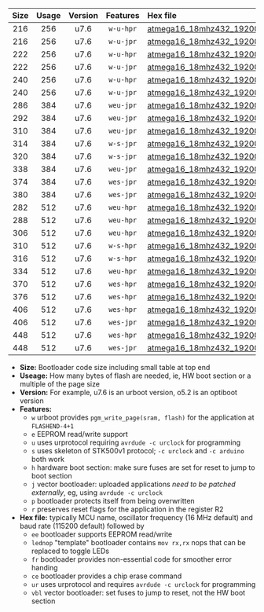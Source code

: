 |Size|Usage|Version|Features|Hex file|
|:-:|:-:|:-:|:-:|:--|
|216|256|u7.6|`w-u-hpr`|[atmega16_18mhz432_19200bps_ur.hex](https://raw.githubusercontent.com/stefanrueger/urboot/main/atmega16_18mhz432_19200bps_ur.hex)|
|216|256|u7.6|`w-u-jpr`|[atmega16_18mhz432_19200bps_ur_vbl.hex](https://raw.githubusercontent.com/stefanrueger/urboot/main/atmega16_18mhz432_19200bps_ur_vbl.hex)|
|222|256|u7.6|`w-u-hpr`|[atmega16_18mhz432_19200bps_lednop_ur.hex](https://raw.githubusercontent.com/stefanrueger/urboot/main/atmega16_18mhz432_19200bps_lednop_ur.hex)|
|222|256|u7.6|`w-u-jpr`|[atmega16_18mhz432_19200bps_lednop_ur_vbl.hex](https://raw.githubusercontent.com/stefanrueger/urboot/main/atmega16_18mhz432_19200bps_lednop_ur_vbl.hex)|
|240|256|u7.6|`w-u-hpr`|[atmega16_18mhz432_19200bps_lednop_fr_ur.hex](https://raw.githubusercontent.com/stefanrueger/urboot/main/atmega16_18mhz432_19200bps_lednop_fr_ur.hex)|
|240|256|u7.6|`w-u-jpr`|[atmega16_18mhz432_19200bps_lednop_fr_ur_vbl.hex](https://raw.githubusercontent.com/stefanrueger/urboot/main/atmega16_18mhz432_19200bps_lednop_fr_ur_vbl.hex)|
|286|384|u7.6|`weu-jpr`|[atmega16_18mhz432_19200bps_ee_ur_vbl.hex](https://raw.githubusercontent.com/stefanrueger/urboot/main/atmega16_18mhz432_19200bps_ee_ur_vbl.hex)|
|292|384|u7.6|`weu-jpr`|[atmega16_18mhz432_19200bps_ee_lednop_ur_vbl.hex](https://raw.githubusercontent.com/stefanrueger/urboot/main/atmega16_18mhz432_19200bps_ee_lednop_ur_vbl.hex)|
|310|384|u7.6|`weu-jpr`|[atmega16_18mhz432_19200bps_ee_lednop_fr_ur_vbl.hex](https://raw.githubusercontent.com/stefanrueger/urboot/main/atmega16_18mhz432_19200bps_ee_lednop_fr_ur_vbl.hex)|
|314|384|u7.6|`w-s-jpr`|[atmega16_18mhz432_19200bps_vbl.hex](https://raw.githubusercontent.com/stefanrueger/urboot/main/atmega16_18mhz432_19200bps_vbl.hex)|
|320|384|u7.6|`w-s-jpr`|[atmega16_18mhz432_19200bps_lednop_vbl.hex](https://raw.githubusercontent.com/stefanrueger/urboot/main/atmega16_18mhz432_19200bps_lednop_vbl.hex)|
|338|384|u7.6|`weu-jpr`|[atmega16_18mhz432_19200bps_ee_lednop_fr_ce_ur_vbl.hex](https://raw.githubusercontent.com/stefanrueger/urboot/main/atmega16_18mhz432_19200bps_ee_lednop_fr_ce_ur_vbl.hex)|
|374|384|u7.6|`wes-jpr`|[atmega16_18mhz432_19200bps_ee_vbl.hex](https://raw.githubusercontent.com/stefanrueger/urboot/main/atmega16_18mhz432_19200bps_ee_vbl.hex)|
|380|384|u7.6|`wes-jpr`|[atmega16_18mhz432_19200bps_ee_lednop_vbl.hex](https://raw.githubusercontent.com/stefanrueger/urboot/main/atmega16_18mhz432_19200bps_ee_lednop_vbl.hex)|
|282|512|u7.6|`weu-hpr`|[atmega16_18mhz432_19200bps_ee_ur.hex](https://raw.githubusercontent.com/stefanrueger/urboot/main/atmega16_18mhz432_19200bps_ee_ur.hex)|
|288|512|u7.6|`weu-hpr`|[atmega16_18mhz432_19200bps_ee_lednop_ur.hex](https://raw.githubusercontent.com/stefanrueger/urboot/main/atmega16_18mhz432_19200bps_ee_lednop_ur.hex)|
|306|512|u7.6|`weu-hpr`|[atmega16_18mhz432_19200bps_ee_lednop_fr_ur.hex](https://raw.githubusercontent.com/stefanrueger/urboot/main/atmega16_18mhz432_19200bps_ee_lednop_fr_ur.hex)|
|310|512|u7.6|`w-s-hpr`|[atmega16_18mhz432_19200bps.hex](https://raw.githubusercontent.com/stefanrueger/urboot/main/atmega16_18mhz432_19200bps.hex)|
|316|512|u7.6|`w-s-hpr`|[atmega16_18mhz432_19200bps_lednop.hex](https://raw.githubusercontent.com/stefanrueger/urboot/main/atmega16_18mhz432_19200bps_lednop.hex)|
|334|512|u7.6|`weu-hpr`|[atmega16_18mhz432_19200bps_ee_lednop_fr_ce_ur.hex](https://raw.githubusercontent.com/stefanrueger/urboot/main/atmega16_18mhz432_19200bps_ee_lednop_fr_ce_ur.hex)|
|370|512|u7.6|`wes-hpr`|[atmega16_18mhz432_19200bps_ee.hex](https://raw.githubusercontent.com/stefanrueger/urboot/main/atmega16_18mhz432_19200bps_ee.hex)|
|376|512|u7.6|`wes-hpr`|[atmega16_18mhz432_19200bps_ee_lednop.hex](https://raw.githubusercontent.com/stefanrueger/urboot/main/atmega16_18mhz432_19200bps_ee_lednop.hex)|
|406|512|u7.6|`wes-hpr`|[atmega16_18mhz432_19200bps_ee_lednop_fr.hex](https://raw.githubusercontent.com/stefanrueger/urboot/main/atmega16_18mhz432_19200bps_ee_lednop_fr.hex)|
|406|512|u7.6|`wes-jpr`|[atmega16_18mhz432_19200bps_ee_lednop_fr_vbl.hex](https://raw.githubusercontent.com/stefanrueger/urboot/main/atmega16_18mhz432_19200bps_ee_lednop_fr_vbl.hex)|
|448|512|u7.6|`wes-hpr`|[atmega16_18mhz432_19200bps_ee_lednop_fr_ce.hex](https://raw.githubusercontent.com/stefanrueger/urboot/main/atmega16_18mhz432_19200bps_ee_lednop_fr_ce.hex)|
|448|512|u7.6|`wes-jpr`|[atmega16_18mhz432_19200bps_ee_lednop_fr_ce_vbl.hex](https://raw.githubusercontent.com/stefanrueger/urboot/main/atmega16_18mhz432_19200bps_ee_lednop_fr_ce_vbl.hex)|

- **Size:** Bootloader code size including small table at top end
- **Useage:** How many bytes of flash are needed, ie, HW boot section or a multiple of the page size
- **Version:** For example, u7.6 is an urboot version, o5.2 is an optiboot version
- **Features:**
  + `w` urboot provides `pgm_write_page(sram, flash)` for the application at `FLASHEND-4+1`
  + `e` EEPROM read/write support
  + `u` uses urprotocol requiring `avrdude -c urclock` for programming
  + `s` uses skeleton of STK500v1 protocol; `-c urclock` and `-c arduino` both work
  + `h` hardware boot section: make sure fuses are set for reset to jump to boot section
  + `j` vector bootloader: uploaded applications *need to be patched externally*, eg, using `avrdude -c urclock`
  + `p` bootloader protects itself from being overwritten
  + `r` preserves reset flags for the application in the register R2
- **Hex file:** typically MCU name, oscillator frequency (16 MHz default) and baud rate (115200 default) followed by
  + `ee` bootloader supports EEPROM read/write
  + `lednop` "template" bootloader contains `mov rx,rx` nops that can be replaced to toggle LEDs
  + `fr` bootloader provides non-essential code for smoother error handing
  + `ce` bootloader provides a chip erase command
  + `ur` uses urprotocol and requires `avrdude -c urclock` for programming
  + `vbl` vector bootloader: set fuses to jump to reset, not the HW boot section
